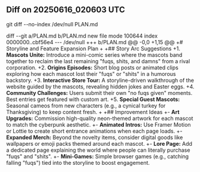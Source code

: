 ## Diff on 20250616_020603 UTC

git diff --no-index /dev/null PLAN.md

diff --git a/PLAN.md b/PLAN.md
new file mode 100644
index 0000000..cbf56e4
--- /dev/null
+++ b/PLAN.md
@@ -0,0 +1,15 @@
+# Storyline and Feature Expansion Plan
+
+## Story Arc Suggestions
+1. **Mascots Unite:** Introduce a mini-comic series where the mascots band together to reclaim the last remaining "fuqs, shits, and damns" from a rival corporation.
+2. **Origins Episodes:** Short blog posts or animated clips exploring how each mascot lost their "fuqs" or "shits" in a humorous backstory.
+3. **Interactive Store Tour:** A storyline-driven walkthrough of the website guided by the mascots, revealing hidden jokes and Easter eggs.
+4. **Community Challenges:** Users submit their own "no fuqs given" moments. Best entries get featured with custom art.
+5. **Special Guest Mascots:** Seasonal cameos from new characters (e.g., a cynical turkey for Thanksgiving) to keep content fresh.
+
+## Improvement Ideas
+- **Art Upgrades:** Commission high-quality neon-themed artwork for each mascot to match the cyberpunk aesthetic.
+- **Animated Intros:** Use Framer Motion or Lottie to create short entrance animations when each page loads.
+- **Expanded Merch:** Beyond the novelty items, consider digital goods like wallpapers or emoji packs themed around each mascot.
+- **Lore Page:** Add a dedicated page explaining the world where people can literally purchase "fuqs" and "shits".
+- **Mini-Games:** Simple browser games (e.g., catching falling "fuqs") tied into the storyline to boost engagement.
